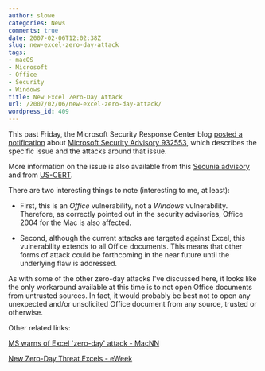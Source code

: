 ```yaml
---
author: slowe
categories: News
comments: true
date: 2007-02-06T12:02:38Z
slug: new-excel-zero-day-attack
tags:
- macOS
- Microsoft
- Office
- Security
- Windows
title: New Excel Zero-Day Attack
url: /2007/02/06/new-excel-zero-day-attack/
wordpress_id: 409
---
```


This past Friday, the Microsoft Security Response Center blog [posted a notification](http://blogs.technet.com/msrc/archive/2007/02/02/microsoft-security-advisory-932553-posted.aspx) about [Microsoft Security Advisory 932553](http://www.microsoft.com/technet/security/advisory/932553.mspx), which describes the specific issue and the attacks around that issue.

More information on the issue is also available from this [Secunia advisory](http://secunia.com/advisories/24008) and from [US-CERT](http://www.kb.cert.org/vuls/id/613740).

There are two interesting things to note (interesting to me, at least):

* First, this is an _Office_ vulnerability, not a _Windows_ vulnerability. Therefore, as correctly pointed out in the security advisories, Office 2004 for the Mac is also affected.

* Second, although the current attacks are targeted against Excel, this vulnerability extends to all Office documents. This means that other forms of attack could be forthcoming in the near future until the underlying flaw is addressed.

As with some of the other zero-day attacks I've discussed here, it looks like the only workaround available at this time is to not open Office documents from untrusted sources. In fact, it would probably be best not to open any unexpected and/or unsolicited Office document from any source, trusted or otherwise.

Other related links:  

[MS warns of Excel 'zero-day' attack - MacNN](http://www.macnn.com/articles/07/02/05/excel.zero.day.attack/)  

[New Zero-Day Threat Excels - eWeek](http://www.eweek.com/article2/0,1759,2090525,00.asp)
